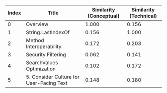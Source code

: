 | Index | Title | Similarity (Conceptual) | Similarity (Technical) |
|-------|-------|-------------------------|------------------------|
| 0 | Overview | 1.000 | 0.156 |
| 1 | String.LastIndexOf | 0.156 | 1.000 |
| 2 | Method Interoperability | 0.172 | 0.203 |
| 3 | Security Filtering | 0.062 | 0.141 |
| 4 | SearchValues Optimization | 0.102 | 0.172 |
| 5 | 5. Consider Culture for User-Facing Text | 0.148 | 0.180 |
